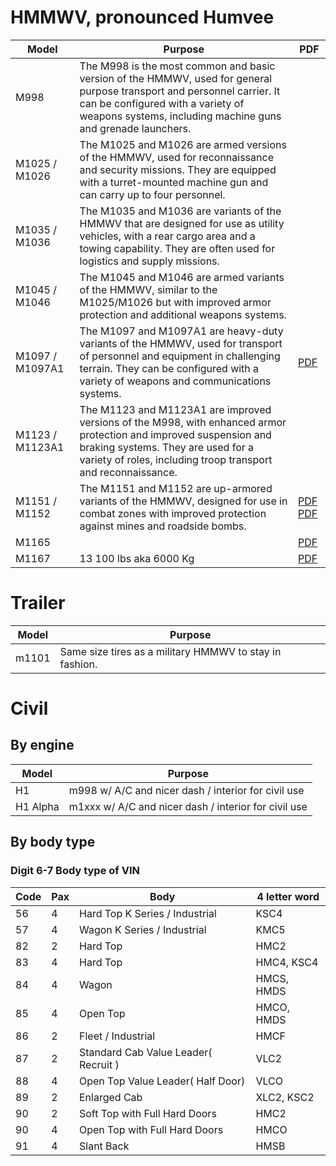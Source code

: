 # HMMWV, pronounced Humvee
| Model | Purpose | PDF |
|--- | --- | --- |
| M998 | The M998 is the most common and basic version of the HMMWV, used for general purpose transport and personnel carrier. It can be configured with a variety of weapons systems, including machine guns and grenade launchers. |
| M1025 / M1026 | The M1025 and M1026 are armed versions of the HMMWV, used for reconnaissance and security missions. They are equipped with a turret-mounted machine gun and can carry up to four personnel. |
| M1035 / M1036 | The M1035 and M1036 are variants of the HMMWV that are designed for use as utility vehicles, with a rear cargo area and a towing capability. They are often used for logistics and supply missions. |
| M1045 / M1046 | The M1045 and M1046 are armed variants of the HMMWV, similar to the M1025/M1026 but with improved armor protection and additional weapons systems. |
| M1097 / M1097A1 | The M1097 and M1097A1 are heavy-duty variants of the HMMWV, used for transport of personnel and equipment in challenging terrain. They can be configured with a variety of weapons and communications systems. | [PDF](https://www.amgeneral.com/wp-content/uploads/2019/12/M1097A2R.pdf)|
| M1123 / M1123A1 | The M1123 and M1123A1 are improved versions of the M998, with enhanced armor protection and improved suspension and braking systems. They are used for a variety of roles, including troop transport and reconnaissance. |
| M1151 / M1152 | The M1151 and M1152 are up-armored variants of the HMMWV, designed for use in combat zones with improved protection against mines and roadside bombs. | [PDF](https://www.amgeneral.com/wp-content/uploads/2019/12/M1151.pdf) [PDF](https://www.amgeneral.com/wp-content/uploads/2019/12/M1152.pdf) |
| M1165 | | [PDF](https://www.amgeneral.com/wp-content/uploads/2019/12/M1165.pdf) |
| M1167 | 13 100 lbs aka 6000 Kg | [PDF](https://www.amgeneral.com/wp-content/uploads/2019/12/M1167.pdf) |

# Trailer
| Model | Purpose |
| --- | --- |
| m1101 | Same size tires as a military HMMWV to stay in fashion. |

# Civil
## By engine
| Model | Purpose |
| --- | --- |
| H1 | m998 w/ A/C and nicer dash / interior for civil use |
| H1 Alpha | m1xxx w/ A/C and nicer dash / interior for civil use |

## By body type
### Digit 6-7 Body type of VIN
| Code        | Pax      | Body        | 4 letter word |
| ----------- | ----------- | ----------- | ----------- |
| 56 | 4 | Hard Top K Series / Industrial | KSC4 |
| 57 | 4 | Wagon K Series / Industrial | KMC5 |
| 82 | 2 | Hard Top | HMC2 |
| 83 | 4 | Hard Top | HMC4, KSC4 |
| 84 | 4 | Wagon | HMCS, HMDS |
| 85 | 4 | Open Top | HMCO, HMDS |
| 86 | 2 | Fleet / Industrial | HMCF |
| 87 | 2 | Standard Cab Value Leader( Recruit ) | VLC2 |
| 88 | 4 | Open Top Value Leader( Half Door) | VLCO |
| 89 | 2 | Enlarged Cab | XLC2, KSC2 |
| 90 | 2 | Soft Top with Full Hard Doors | HMC2 |
| 90 | 4 | Open Top with Full Hard Doors | HMCO |
| 91 | 4 | Slant Back | HMSB |
